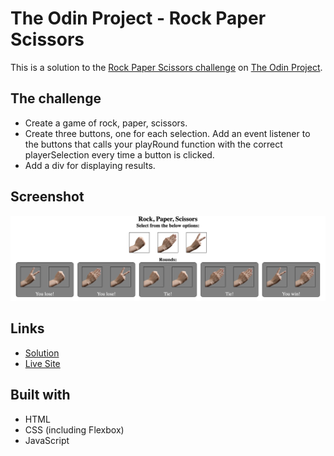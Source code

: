 # The Odin Project - Rock Paper Scissors

This is a solution to
the [Rock Paper Scissors challenge](https://www.theodinproject.com/paths/foundations/courses/foundations/lessons/rock-paper-scissors)
on [The Odin Project](https://www.theodinproject.com/).

## The challenge
- Create a game of rock, paper, scissors.
- Create three buttons, one for each selection. Add an event listener to the buttons that calls your playRound function with the correct playerSelection every time a button is clicked.
- Add a div for displaying results.

## Screenshot

![screenshot](./screenshot.png)

## Links

- [Solution](https://github.com/LandonRGeorge/odin-rock-paper-scissors)
- [Live Site](https://landonrgeorge.github.io/odin-rock-paper-scissors/)

## Built with

- HTML
- CSS (including Flexbox)
- JavaScript